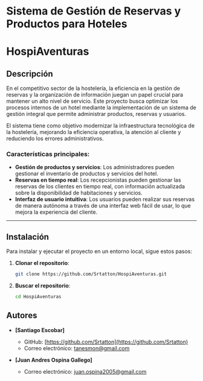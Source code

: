 # Sistema de Gestión de Reservas y Productos para Hoteles
# HospiAventuras

## Descripción

En el competitivo sector de la hostelería, la eficiencia en la gestión de reservas y la organización de información juegan un papel crucial para mantener un alto nivel de servicio. Este proyecto busca optimizar los procesos internos de un hotel mediante la implementación de un sistema de gestión integral que permite administrar productos, reservas y usuarios.

El sistema tiene como objetivo modernizar la infraestructura tecnológica de la hostelería, mejorando la eficiencia operativa, la atención al cliente y reduciendo los errores administrativos.

### Características principales:
- **Gestión de productos y servicios**: Los administradores pueden gestionar el inventario de productos y servicios del hotel.
- **Reservas en tiempo real**: Los recepcionistas pueden gestionar las reservas de los clientes en tiempo real, con información actualizada sobre la disponibilidad de habitaciones y servicios.
- **Interfaz de usuario intuitiva**: Los usuarios pueden realizar sus reservas de manera autónoma a través de una interfaz web fácil de usar, lo que mejora la experiencia del cliente.

---

## Instalación

Para instalar y ejecutar el proyecto en un entorno local, sigue estos pasos:

1. **Clonar el repositorio**:
   ```bash
   git clone https://github.com/Srtatton/HospiAventuras.git
2. **Buscar el repositorio**:
   ```bash
   cd HospiAventuras

## Autores

- **[Santiago Escobar]**
  - GitHub: [https://github.com/Srtatton](https://github.com/Srtatton)
  - Correo electrónico: [tanesmon@gmail.com](mailto:tanesmon@gmail.com)

- **[Juan Andres Ospina Gallego]**
  - Correo electrónico: [juan.ospina2005@gmail.com](mailto:juan.ospina2005@gmail.com)
